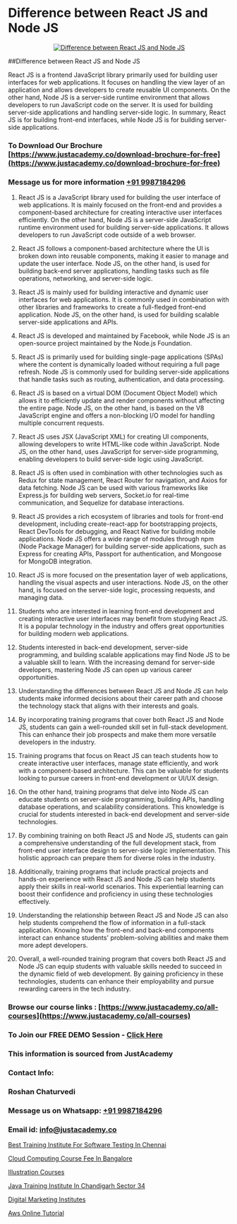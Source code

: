 # Difference between React JS and Node JS

<p align="center">
  <a href="https://justacademy.co/course-detail/react-js-training">
    <img src="https://justacademy.co/storage2/course_image/1676636938_course_image.webp" alt="Difference between React JS and Node JS">
  </a>
</p>
##Difference between React JS and Node JS

React JS is a frontend JavaScript library primarily used for building user interfaces for web applications. It focuses on handling the view layer of an application and allows developers to create reusable UI components. On the other hand, Node JS is a server-side runtime environment that allows developers to run JavaScript code on the server. It is used for building server-side applications and handling server-side logic. In summary, React JS is for building front-end interfaces, while Node JS is for building server-side applications.
### To Download Our Brochure [https://www.justacademy.co/download-brochure-for-free](https://www.justacademy.co/download-brochure-for-free)
### Message us for more information [+91 9987184296](https://api.whatsapp.com/send?phone=919987184296)
1) React JS is a JavaScript library used for building the user interface of web applications. It is mainly focused on the front-end and provides a component-based architecture for creating interactive user interfaces efficiently. On the other hand, Node JS is a server-side JavaScript runtime environment used for building server-side applications. It allows developers to run JavaScript code outside of a web browser.

2) React JS follows a component-based architecture where the UI is broken down into reusable components, making it easier to manage and update the user interface. Node JS, on the other hand, is used for building back-end server applications, handling tasks such as file operations, networking, and server-side logic.

3) React JS is mainly used for building interactive and dynamic user interfaces for web applications. It is commonly used in combination with other libraries and frameworks to create a full-fledged front-end application. Node JS, on the other hand, is used for building scalable server-side applications and APIs.

4) React JS is developed and maintained by Facebook, while Node JS is an open-source project maintained by the Node.js Foundation.

5) React JS is primarily used for building single-page applications (SPAs) where the content is dynamically loaded without requiring a full page refresh. Node JS is commonly used for building server-side applications that handle tasks such as routing, authentication, and data processing.

6) React JS is based on a virtual DOM (Document Object Model) which allows it to efficiently update and render components without affecting the entire page. Node JS, on the other hand, is based on the V8 JavaScript engine and offers a non-blocking I/O model for handling multiple concurrent requests.

7) React JS uses JSX (JavaScript XML) for creating UI components, allowing developers to write HTML-like code within JavaScript. Node JS, on the other hand, uses JavaScript for server-side programming, enabling developers to build server-side logic using JavaScript.

8) React JS is often used in combination with other technologies such as Redux for state management, React Router for navigation, and Axios for data fetching. Node JS can be used with various frameworks like Express.js for building web servers, Socket.io for real-time communication, and Sequelize for database interactions.

9) React JS provides a rich ecosystem of libraries and tools for front-end development, including create-react-app for bootstrapping projects, React DevTools for debugging, and React Native for building mobile applications. Node JS offers a wide range of modules through npm (Node Package Manager) for building server-side applications, such as Express for creating APIs, Passport for authentication, and Mongoose for MongoDB integration.

10) React JS is more focused on the presentation layer of web applications, handling the visual aspects and user interactions. Node JS, on the other hand, is focused on the server-side logic, processing requests, and managing data.

11) Students who are interested in learning front-end development and creating interactive user interfaces may benefit from studying React JS. It is a popular technology in the industry and offers great opportunities for building modern web applications.

12) Students interested in back-end development, server-side programming, and building scalable applications may find Node JS to be a valuable skill to learn. With the increasing demand for server-side developers, mastering Node JS can open up various career opportunities.

13) Understanding the differences between React JS and Node JS can help students make informed decisions about their career path and choose the technology stack that aligns with their interests and goals.

14) By incorporating training programs that cover both React JS and Node JS, students can gain a well-rounded skill set in full-stack development. This can enhance their job prospects and make them more versatile developers in the industry.

15) Training programs that focus on React JS can teach students how to create interactive user interfaces, manage state efficiently, and work with a component-based architecture. This can be valuable for students looking to pursue careers in front-end development or UI/UX design.

16) On the other hand, training programs that delve into Node JS can educate students on server-side programming, building APIs, handling database operations, and scalability considerations. This knowledge is crucial for students interested in back-end development and server-side technologies.

17) By combining training on both React JS and Node JS, students can gain a comprehensive understanding of the full development stack, from front-end user interface design to server-side logic implementation. This holistic approach can prepare them for diverse roles in the industry.

18) Additionally, training programs that include practical projects and hands-on experience with React JS and Node JS can help students apply their skills in real-world scenarios. This experiential learning can boost their confidence and proficiency in using these technologies effectively.

19) Understanding the relationship between React JS and Node JS can also help students comprehend the flow of information in a full-stack application. Knowing how the front-end and back-end components interact can enhance students' problem-solving abilities and make them more adept developers.

20) Overall, a well-rounded training program that covers both React JS and Node JS can equip students with valuable skills needed to succeed in the dynamic field of web development. By gaining proficiency in these technologies, students can enhance their employability and pursue rewarding careers in the tech industry.

### Browse our course links : [https://www.justacademy.co/all-courses](https://www.justacademy.co/all-courses) 
### To Join our FREE DEMO Session - [Click Here](https://www.justacademy.co/register-for-course-demo)


### This information is sourced from JustAcademy
### Contact Info:
### Roshan Chaturvedi
### Message us on Whatsapp: [+91 9987184296](https://api.whatsapp.com/send?phone=919987184296)
### Email id: [info@justacademy.co](mailto:info@justacademy.co)
                
[Best Training Institute For Software Testing In Chennai](https://www.linkedin.com/pulse/best-training-institute-software-testing-chennai-2ywhe?trackingId=4nwjcBmZYKL25y9jBRNzpw%3D%3D&lipi=urn%3Ali%3Apage%3Ad_flagship3_company_admin%3Bk9oA%2BVOQTPioabiM45wXSA%3D%3D)

[Cloud Computing Course Fee In Bangalore](https://www.linkedin.com/pulse/cloud-computing-course-fee-bangalore-justacademy-beangaluru-3kilc?trackingId=Ic621Hw2KrlG6QHKFtyLqA%3D%3D&lipi=urn%3Ali%3Apage%3Ad_flagship3_company_admin%3B2qwrzgiWQzeuI91QF0QA9w%3D%3D)

[Illustration Courses](https://medium.com/@roneet705/illustration-courses-33fc5050d99e)

[Java Training Institute In Chandigarh Sector 34](https://medium.com/@justacademytraining/java-training-institute-in-chandigarh-sector-34-17a317a89f99)

[Digital Marketing Institutes](https://justacademyin.github.io/Articles/Digital-Marketing-Institutes)

[Aws Online Tutorial](https://justacademyin.github.io/justacademy/aws-online-tutorial)

